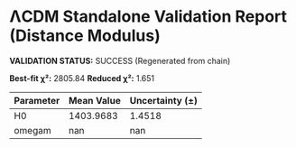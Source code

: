 # ΛCDM Standalone Validation Report (Distance Modulus)

**VALIDATION STATUS:** SUCCESS (Regenerated from chain)

**Best-fit χ²:** 2805.84
**Reduced χ²:** 1.651

| Parameter | Mean Value | Uncertainty (±) |
|---|---|---|
| H0 | 1403.9683 | 1.4518 |
| omegam | nan | nan |
